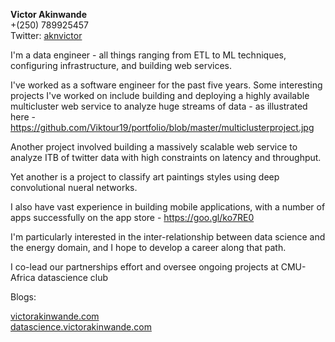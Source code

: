 **Victor Akinwande**  
+(250) 789925457  
Twitter: [aknvictor](http://twitter.com/aknvictor)  

I'm a data engineer - all things ranging from ETL to ML techniques, configuring infrastructure, and building web services.

I've worked as a software engineer for the past five years. Some interesting projects I've worked on include building and deploying a highly available multicluster web service to analyze huge streams of data - as illustrated here - https://github.com/Viktour19/portfolio/blob/master/multiclusterproject.jpg

Another project involved building a massively scalable web service to analyze ITB of twitter data with high constraints on latency and throughput.

Yet another is a project to classify art paintings styles using deep convolutional nueral networks.

I also have vast experience in building mobile applications, with a number of apps successfully on the app store - https://goo.gl/ko7RE0 

I'm particularly interested in the inter-relationship between data science and the energy domain, and I hope to develop a career along that path.

I co-lead our partnerships effort and oversee ongoing projects at CMU-Africa datascience club

Blogs: 

[victorakinwande.com](http://victorakinwande.com)  
[datascience.victorakinwande.com](http://datascience.victorakinwande.com)
